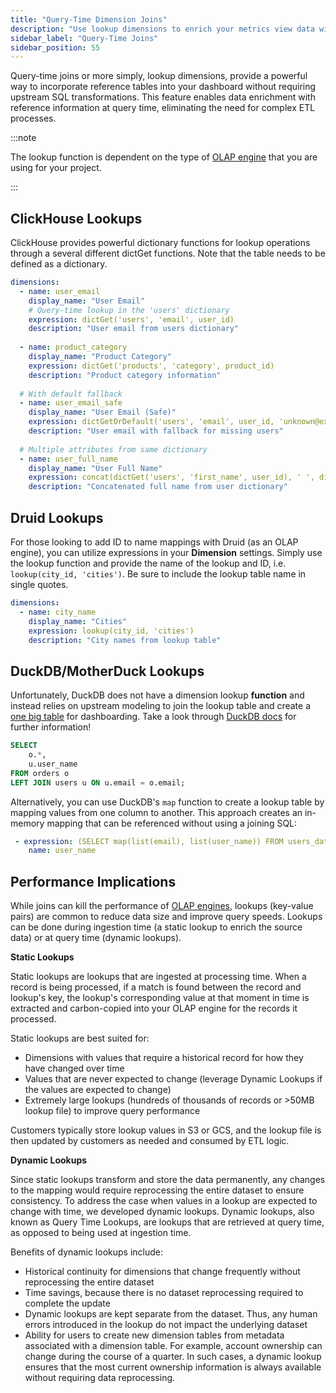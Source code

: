 ```yaml
---
title: "Query-Time Dimension Joins"
description: "Use lookup dimensions to enrich your metrics view data with reference information at query time"
sidebar_label: "Query-Time Joins"
sidebar_position: 55
---
```


Query-time joins or more simply, lookup dimensions, provide a powerful way to incorporate reference tables into your dashboard without requiring upstream SQL transformations. This feature enables data enrichment with reference information at query time, eliminating the need for complex ETL processes.

:::note

The lookup function is dependent on the type of [OLAP engine](/connect/olap) that you are using for your project.

:::

## ClickHouse Lookups

ClickHouse provides powerful dictionary functions for lookup operations through a several different dictGet functions. Note that the table needs to be defined as a dictionary. 

```yaml
dimensions:
  - name: user_email
    display_name: "User Email"
    # Query-time lookup in the 'users' dictionary
    expression: dictGet('users', 'email', user_id)
    description: "User email from users dictionary"
    
  - name: product_category
    display_name: "Product Category" 
    expression: dictGet('products', 'category', product_id)
    description: "Product category information"
    
  # With default fallback
  - name: user_email_safe
    display_name: "User Email (Safe)"
    expression: dictGetOrDefault('users', 'email', user_id, 'unknown@example.com')
    description: "User email with fallback for missing users"
    
  # Multiple attributes from same dictionary
  - name: user_full_name
    display_name: "User Full Name"
    expression: concat(dictGet('users', 'first_name', user_id), ' ', dictGet('users', 'last_name', user_id))
    description: "Concatenated full name from user dictionary"
```

## Druid Lookups

For those looking to add ID to name mappings with Druid (as an OLAP engine), you can utilize expressions in your **Dimension** settings. Simply use the lookup function and provide the name of the lookup and ID, i.e. `lookup(city_id, 'cities')`. Be sure to include the lookup table name in single quotes.

```yaml
dimensions:
  - name: city_name
    display_name: "Cities"
    expression: lookup(city_id, 'cities')
    description: "City names from lookup table"
```

## DuckDB/MotherDuck Lookups

Unfortunately, DuckDB does not have a dimension lookup **function** and instead relies on upstream modeling to join the lookup table and create a [one big table](/build/models/models-101#one-big-table-and-dashboarding) for dashboarding. Take a look through [DuckDB docs](https://duckdb.org/docs/stable/sql/introduction) for further information!

```sql
SELECT 
    o.*,
    u.user_name
FROM orders o
LEFT JOIN users u ON u.email = o.email;
```


Alternatively, you can use DuckDB's `map` function to create a lookup table by mapping values from one column to another. This approach creates an in-memory mapping that can be referenced without using a joining SQL:

```yaml
 - expression: (SELECT map(list(email), list(user_name)) FROM users_dataset)[email]
    name: user_name
```


## Performance Implications

While joins can kill the performance of [OLAP engines](/connect/olap), lookups (key-value pairs) are common to reduce data size and improve query speeds. Lookups can be done during ingestion time (a static lookup to enrich the source data) or at query time (dynamic lookups).

**Static Lookups** 

Static lookups are lookups that are ingested at processing time. When a record is being processed, if a match is found between the record and lookup's key, the lookup's corresponding value at that moment in time is extracted and carbon-copied into your OLAP engine for the records it processed.

Static lookups are best suited for:

- Dimensions with values that require a historical record for how they have changed over time
- Values that are never expected to change (leverage Dynamic Lookups if the values are expected to change)
- Extremely large lookups (hundreds of thousands of records or >50MB lookup file) to improve query performance

Customers typically store lookup values in S3 or GCS, and the lookup file is then updated by customers as needed and consumed by ETL logic.

**Dynamic Lookups**

Since static lookups transform and store the data permanently, any changes to the mapping would require reprocessing the entire dataset to ensure consistency. To address the case when values in a lookup are expected to change with time, we developed dynamic lookups. Dynamic lookups, also known as Query Time Lookups, are lookups that are retrieved at query time, as opposed to being used at ingestion time.

Benefits of dynamic lookups include:

- Historical continuity for dimensions that change frequently without reprocessing the entire dataset
- Time savings, because there is no dataset reprocessing required to complete the update
- Dynamic lookups are kept separate from the dataset. Thus, any human errors introduced in the lookup do not impact the underlying dataset
- Ability for users to create new dimension tables from metadata associated with a dimension table. For example, account ownership can change during the course of a quarter. In such cases, a dynamic lookup ensures that the most current ownership information is always available without requiring data reprocessing.